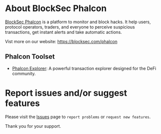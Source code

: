 # About BlockSec Phalcon

[BlockSec Phalcon](https://blocksec.com/phalcon) is a platform to monitor and block hacks. It help users, protocol operators, traders, and everyone to perceive suspicious transactions, get instant alerts and take automatic actions.

Vist more on our website: https://blocksec.com/phalcon

## Phalcon Toolset

* [Phalcon Explorer](https://blocksec.com/phalcon/explorer): A powerful transaction explorer designed for the DeFi community.

# Report issues and/or suggest features

Please visit the [Issues](https://github.com/blocksecteam/Phalcon/issues/new/choose) page to `report problems` or `request new features`. 

Thank you for your support.
